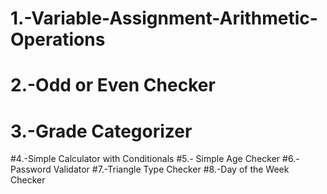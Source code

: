 # 1.-Variable-Assignment-Arithmetic-Operations
# 2.-Odd or Even Checker
# 3.-Grade Categorizer
#4.-Simple Calculator with Conditionals
#5.- Simple Age Checker
#6.-Password Validator
#7.-Triangle Type Checker
#8.-Day of the Week Checker
